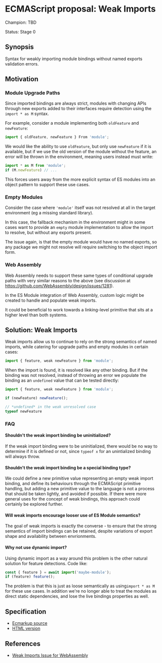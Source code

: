 # ECMAScript proposal: Weak Imports

Champion: TBD

Status: Stage 0

## Synopsis

Syntax for weakly importing module bindings without named exports validation errors.

## Motivation

### Module Upgrade Paths

Since imported bindings are always strict, modules with changing APIs through new exports added to their interfaces require detection using the `import * as M` syntax.

For example, consider a module implementing both `oldFeature` and `newFeature`:

```js
import { oldFeature, newFeature } From 'module';
```

We would like the ability to use `oldFeature`, but only use `newFeature` if it is available, but if we use the old version of the module without the feature, an error will be thrown in the environment, meaning users instead must write:

```js
import * as M from 'module';
if (M.newFeature) // ...
```

This forces users away from the more explicit syntax of ES modules into an object pattern to support these use cases.

### Empty Modules

Consider the case where `'module'` itself was not resolved at all in the target environment (eg a missing standard library).

In this case, the fallback mechanism in the environment might in some cases want to provide an `empty` module implementation to allow the import to resolve, but without any exports present.

The issue again, is that the empty module would have no named exports, so any package we might not resolve will require switching to the object import form.

### Web Assembly

Web Assembly needs to support these same types of conditional upgrade paths with very similar reasons to the above (see discussion at https://github.com/WebAssembly/design/issues/1281).

In the ES Module integration of Web Assembly, custom logic might be created to handle and populate weak imports.

It could be beneficial to work towards a linking-level primitive that sits at a higher level than both systems.

## Solution: Weak Imports

Weak imports allow us to continue to rely on the strong semantics of named imports, while catering for upgrade paths and empty modules in certain cases:

```js
import { feature, weak newFeature } from 'module';
```

When the import is found, it is resolved like any other binding. But if the binding was not resolved, instead of throwing an error we populate the binding as an `undefined` value that can be tested directly:

```js
import { feature, weak newFeature } from 'module';

if (newFeature) newFeature();

// *undefined* in the weak unresolved case
typeof newFeature
```

### FAQ

#### Shouldn't the weak import binding be uninitialized?

If the weak import binding were to be uninitialized, there would be no way to determine if it is defined or not, since `typeof x` for an unintialized binding will always throw.

#### Shouldn't the weak import binding be a special binding type?

We could define a new primitive value representing an empty weak import binding, and define its behaviours through the ECMAScript primitive handling, but adding a new primitive value to the language is not a process that should be taken lightly, and avoided if possible. If there were more general uses for the concept of weak bindings, this approach could certainly be explored further.

#### Will weak imports encourage looser use of ES Module semantics?

The goal of weak imports is exactly the converse - to ensure that the strong semantics of import bindings can be retained, despite variations of export shape
and availability between envrionments.

#### Why not use dynamic import?

Using dynamic import as a way around this problem is the other natural solution for feature detections. Code like:

```js
const { feature } = await import('maybe-module');
if (feature) feature();
```

The problem is that this is just as loose semantically as using`import * as M` for these use cases. In addition we're no longer able to treat the modules as direct static dependencies, and lose the live bindings properties as well.

## Specification

* [Ecmarkup source](https://github.com/guybedford/proposal-weak-imports/blob/master/spec.html)
* [HTML version](https://guybedford.github.io/proposal-weak-imports/)

## References
* [Weak Imports Issue for WebAssembly](https://github.com/WebAssembly/design/issues/1281)
